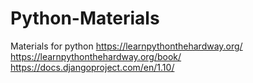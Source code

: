 # Python-Materials
Materials for python
https://learnpythonthehardway.org/
https://learnpythonthehardway.org/book/
https://docs.djangoproject.com/en/1.10/
